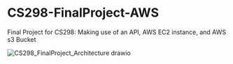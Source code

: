 # CS298-FinalProject-AWS
Final Project for CS298: Making use of an API, AWS EC2 instance, and AWS s3 Bucket 

![CS298_FinalProject_Architecture drawio](https://user-images.githubusercontent.com/113312460/206938962-4c40eefa-ed0a-46eb-9750-0e1e667020ee.png)
